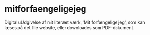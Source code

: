 # mitforfaengeligejeg
Digital uUdgivelse af mit literært værk, 'Mit forfængelige jeg', som kan læses på det lille website, eller downloades som PDF-dokument.
